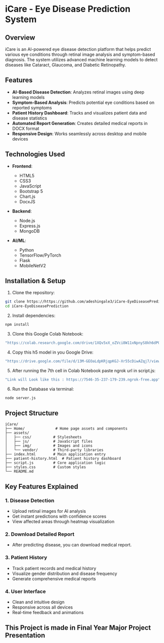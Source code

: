# iCare - Eye Disease Prediction System

## Overview
iCare is an AI-powered eye disease detection platform that helps predict various eye conditions through retinal image analysis and symptom-based diagnosis. The system utilizes advanced machine learning models to detect diseases like Cataract, Glaucoma, and Diabetic Retinopathy.

## Features
- **AI-Based Disease Detection**: Analyzes retinal images using deep learning models
- **Symptom-Based Analysis**: Predicts potential eye conditions based on reported symptoms
- **Patient History Dashboard**: Tracks and visualizes patient data and disease statistics
- **Automated Report Generation**: Creates detailed medical reports in DOCX format
- **Responsive Design**: Works seamlessly across desktop and mobile devices

## Technologies Used
- **Frontend**:
  - HTML5
  - CSS3
  - JavaScript
  - Bootstrap 5
  - Chart.js
  - DocxJS

- **Backend**:
  - Node.js
  - Express.js
  - MongoDB

- **AI/ML**:
  - Python
  - TensorFlow/PyTorch
  - Flask
  - MobileNetV2

## Installation & Setup

1. Clone the repository:
```bash
git clone https://https://github.com/adeshingale3/iCare-EyeDiseasePrediction
cd iCare-EyeDiseasePrediction
```

2. Install dependencies:
```bash
npm install
```

3. Clone this Google Colab Notebook:
```bash
"https://colab.research.google.com/drive/1XQv5xX_oZVci8W11xNpnyS8kh6dPOpWe#scrollTo=x4o5wDMGa99Q"
```

4. Copy this h5 model in you Google Drive:
```bash
"https://drive.google.com/file/d/13M-GEOaLdpKRjqpKGJ-Xr55cDiwAZqj7/view?usp=drive_link"
```

5. After running the 7th cell in Colab Notebook paste ngrok url in script.js:
```bash
"Link will Look like this : https://7546-35-237-179-239.ngrok-free.app"
```

6. Run the Database via terminal:
```bash
node server.js
```

## Project Structure
```
iCare/
├── Home/              # Home page assets and components
├── assets/           
│   ├── css/          # Stylesheets
│   ├── js/           # JavaScript files
│   ├── img/          # Images and icons
│   └── vendor/       # Third-party libraries
├── index.html        # Main application entry
├── patient-history.html  # Patient history dashboard
├── script.js         # Core application logic
├── styles.css        # Custom styles
└── README.md
```

## Key Features Explained

### 1. Disease Detection
- Upload retinal images for AI analysis
- Get instant predictions with confidence scores
- View affected areas through heatmap visualization

### 2. Download Detailed Report
- After predicting disease, you can download medical report.

### 3. Patient History
- Track patient records and medical history
- Visualize gender distribution and disease frequency
- Generate comprehensive medical reports

### 4. User Interface
- Clean and intuitive design
- Responsive across all devices
- Real-time feedback and animations


## This Project is made in Final Year Major Project Presentation



